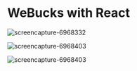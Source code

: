 # WeBucks with React

![screencapture-6968332](/images/screencapture-6968332.png)

![screencapture-6968403](/images/screencapture-6968403.png)

![screencapture-6968403](/images/screencapture-6968420.png)

